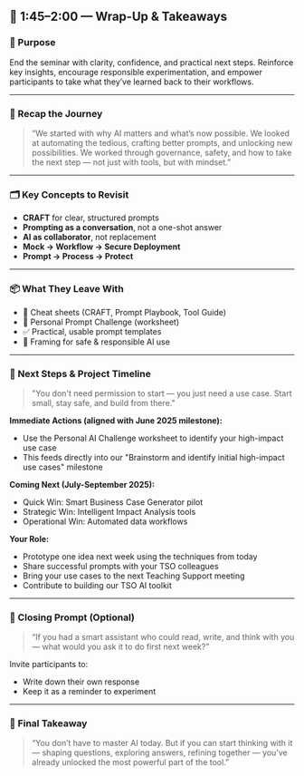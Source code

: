 ## 🎁 1:45–2:00 — Wrap-Up & Takeaways

### 🎯 Purpose

End the seminar with clarity, confidence, and practical next steps. Reinforce key insights, encourage responsible experimentation, and empower participants to take what they’ve learned back to their workflows.

---

### 🧠 Recap the Journey

> “We started with why AI matters and what’s now possible.
> We looked at automating the tedious, crafting better prompts, and unlocking new possibilities.
> We worked through governance, safety, and how to take the next step — not just with tools, but with mindset.”

---

### 🗂 Key Concepts to Revisit

* **CRAFT** for clear, structured prompts
* **Prompting as a conversation**, not a one-shot answer
* **AI as collaborator**, not replacement
* **Mock → Workflow → Secure Deployment**
* **Prompt → Process → Protect**

---

### 📦 What They Leave With

* 🧾 Cheat sheets (CRAFT, Prompt Playbook, Tool Guide)
* 🧠 Personal Prompt Challenge (worksheet)
* ✅ Practical, usable prompt templates
* 🔐 Framing for safe & responsible AI use

---

### 🚀 Next Steps & Project Timeline

> "You don't need permission to start — you just need a use case. Start small, stay safe, and build from there."

**Immediate Actions (aligned with June 2025 milestone):**
* Use the Personal AI Challenge worksheet to identify your high-impact use case
* This feeds directly into our "Brainstorm and identify initial high-impact use cases" milestone

**Coming Next (July-September 2025):**
* Quick Win: Smart Business Case Generator pilot
* Strategic Win: Intelligent Impact Analysis tools
* Operational Win: Automated data workflows

**Your Role:**
* Prototype one idea next week using the techniques from today
* Share successful prompts with your TSO colleagues
* Bring your use cases to the next Teaching Support meeting
* Contribute to building our TSO AI toolkit

---

### 💬 Closing Prompt (Optional)

> “If you had a smart assistant who could read, write, and think with you — what would you ask it to do first next week?”

Invite participants to:

* Write down their own response
* Keep it as a reminder to experiment

---

### 🏁 Final Takeaway

> “You don’t have to master AI today. But if you can start thinking with it — shaping questions, exploring answers, refining together — you’ve already unlocked the most powerful part of the tool.”

